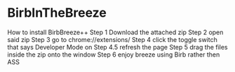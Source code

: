 # BirbInTheBreeze


How to install BirbBreeze++ 
Step 1 Download the attached zip
Step 2 open said zip 
Step 3 go to 
chrome://extensions/
Step 4 click the toggle switch that says 
Developer Mode on 
Step 4.5 refresh the page
Step 5 drag the files inside the zip onto the window 
Step 6 enjoy breeze using Birb rather then ASS
